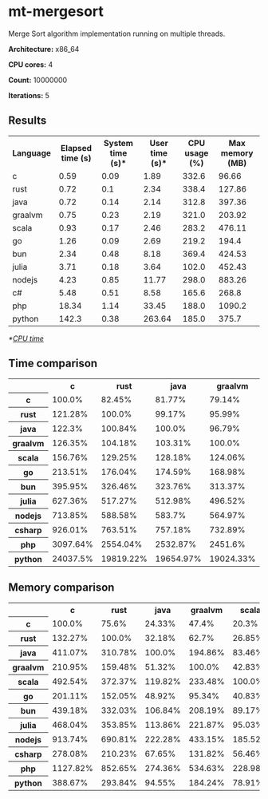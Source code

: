 # mt-mergesort

Merge Sort algorithm implementation running on multiple threads.

**Architecture:** x86_64

**CPU cores:** 4

**Count:** 10000000

**Iterations:** 5

## Results

<table>
  <tr>
    <th>Language</th>
    <th>Elapsed time (s)</th>
    <th>System time (s)*</th>
    <th>User time (s)*</th>
    <th>CPU usage (%)</th>
    <th>Max memory (MB)</th>
  </tr>
  <tr>
    <td>c</td>
    <td>0.59</td>
    <td>0.09</td>
    <td>1.89</td>
    <td>332.6</td>
    <td>96.66</td>
  </tr>
  <tr>
    <td>rust</td>
    <td>0.72</td>
    <td>0.1</td>
    <td>2.34</td>
    <td>338.4</td>
    <td>127.86</td>
  </tr>
  <tr>
    <td>java</td>
    <td>0.72</td>
    <td>0.14</td>
    <td>2.14</td>
    <td>312.8</td>
    <td>397.36</td>
  </tr>
  <tr>
    <td>graalvm</td>
    <td>0.75</td>
    <td>0.23</td>
    <td>2.19</td>
    <td>321.0</td>
    <td>203.92</td>
  </tr>
  <tr>
    <td>scala</td>
    <td>0.93</td>
    <td>0.17</td>
    <td>2.46</td>
    <td>283.2</td>
    <td>476.11</td>
  </tr>
  <tr>
    <td>go</td>
    <td>1.26</td>
    <td>0.09</td>
    <td>2.69</td>
    <td>219.2</td>
    <td>194.4</td>
  </tr>
  <tr>
    <td>bun</td>
    <td>2.34</td>
    <td>0.48</td>
    <td>8.18</td>
    <td>369.4</td>
    <td>424.53</td>
  </tr>
  <tr>
    <td>julia</td>
    <td>3.71</td>
    <td>0.18</td>
    <td>3.64</td>
    <td>102.0</td>
    <td>452.43</td>
  </tr>
  <tr>
    <td>nodejs</td>
    <td>4.23</td>
    <td>0.85</td>
    <td>11.77</td>
    <td>298.0</td>
    <td>883.26</td>
  </tr>
  <tr>
    <td>c#</td>
    <td>5.48</td>
    <td>0.51</td>
    <td>8.58</td>
    <td>165.6</td>
    <td>268.8</td>
  </tr>
  <tr>
    <td>php</td>
    <td>18.34</td>
    <td>1.14</td>
    <td>33.45</td>
    <td>188.0</td>
    <td>1090.2</td>
  </tr>
  <tr>
    <td>python</td>
    <td>142.3</td>
    <td>0.38</td>
    <td>263.64</td>
    <td>185.0</td>
    <td>375.7</td>
  </tr>
</table>

*\*[CPU time](https://en.wikipedia.org/wiki/CPU_time)*

## Time comparison

<table>
  <tr>
    <th></th>
    <th>c</th>
    <th>rust</th>
    <th>java</th>
    <th>graalvm</th>
    <th>scala</th>
    <th>go</th>
    <th>bun</th>
    <th>julia</th>
    <th>nodejs</th>
    <th>csharp</th>
    <th>php</th>
    <th>python</th>
  </tr>
  <tr>
    <th>c</th>
    <td>100.0%</td>
    <td>82.45%</td>
    <td>81.77%</td>
    <td>79.14%</td>
    <td>63.79%</td>
    <td>46.84%</td>
    <td>25.26%</td>
    <td>15.94%</td>
    <td>14.01%</td>
    <td>10.8%</td>
    <td>3.23%</td>
    <td>0.42%</td>
  </tr>
  <tr>
    <th>rust</th>
    <td>121.28%</td>
    <td>100.0%</td>
    <td>99.17%</td>
    <td>95.99%</td>
    <td>77.37%</td>
    <td>56.8%</td>
    <td>30.63%</td>
    <td>19.33%</td>
    <td>16.99%</td>
    <td>13.1%</td>
    <td>3.92%</td>
    <td>0.5%</td>
  </tr>
  <tr>
    <th>java</th>
    <td>122.3%</td>
    <td>100.84%</td>
    <td>100.0%</td>
    <td>96.79%</td>
    <td>78.02%</td>
    <td>57.28%</td>
    <td>30.89%</td>
    <td>19.49%</td>
    <td>17.13%</td>
    <td>13.21%</td>
    <td>3.95%</td>
    <td>0.51%</td>
  </tr>
  <tr>
    <th>graalvm</th>
    <td>126.35%</td>
    <td>104.18%</td>
    <td>103.31%</td>
    <td>100.0%</td>
    <td>80.6%</td>
    <td>59.18%</td>
    <td>31.91%</td>
    <td>20.14%</td>
    <td>17.7%</td>
    <td>13.64%</td>
    <td>4.08%</td>
    <td>0.53%</td>
  </tr>
  <tr>
    <th>scala</th>
    <td>156.76%</td>
    <td>129.25%</td>
    <td>128.18%</td>
    <td>124.06%</td>
    <td>100.0%</td>
    <td>73.42%</td>
    <td>39.59%</td>
    <td>24.99%</td>
    <td>21.96%</td>
    <td>16.93%</td>
    <td>5.06%</td>
    <td>0.65%</td>
  </tr>
  <tr>
    <th>go</th>
    <td>213.51%</td>
    <td>176.04%</td>
    <td>174.59%</td>
    <td>168.98%</td>
    <td>136.21%</td>
    <td>100.0%</td>
    <td>53.92%</td>
    <td>34.03%</td>
    <td>29.91%</td>
    <td>23.06%</td>
    <td>6.89%</td>
    <td>0.89%</td>
  </tr>
  <tr>
    <th>bun</th>
    <td>395.95%</td>
    <td>326.46%</td>
    <td>323.76%</td>
    <td>313.37%</td>
    <td>252.59%</td>
    <td>185.44%</td>
    <td>100.0%</td>
    <td>63.11%</td>
    <td>55.47%</td>
    <td>42.76%</td>
    <td>12.78%</td>
    <td>1.65%</td>
  </tr>
  <tr>
    <th>julia</th>
    <td>627.36%</td>
    <td>517.27%</td>
    <td>512.98%</td>
    <td>496.52%</td>
    <td>400.22%</td>
    <td>293.83%</td>
    <td>158.45%</td>
    <td>100.0%</td>
    <td>87.88%</td>
    <td>67.75%</td>
    <td>20.25%</td>
    <td>2.61%</td>
  </tr>
  <tr>
    <th>nodejs</th>
    <td>713.85%</td>
    <td>588.58%</td>
    <td>583.7%</td>
    <td>564.97%</td>
    <td>455.39%</td>
    <td>334.34%</td>
    <td>180.29%</td>
    <td>113.79%</td>
    <td>100.0%</td>
    <td>77.09%</td>
    <td>23.05%</td>
    <td>2.97%</td>
  </tr>
  <tr>
    <th>csharp</th>
    <td>926.01%</td>
    <td>763.51%</td>
    <td>757.18%</td>
    <td>732.89%</td>
    <td>590.73%</td>
    <td>433.7%</td>
    <td>233.87%</td>
    <td>147.6%</td>
    <td>129.72%</td>
    <td>100.0%</td>
    <td>29.89%</td>
    <td>3.85%</td>
  </tr>
  <tr>
    <th>php</th>
    <td>3097.64%</td>
    <td>2554.04%</td>
    <td>2532.87%</td>
    <td>2451.6%</td>
    <td>1976.08%</td>
    <td>1450.79%</td>
    <td>782.34%</td>
    <td>493.75%</td>
    <td>433.93%</td>
    <td>334.51%</td>
    <td>100.0%</td>
    <td>12.89%</td>
  </tr>
  <tr>
    <th>python</th>
    <td>24037.5%</td>
    <td>19819.22%</td>
    <td>19654.97%</td>
    <td>19024.33%</td>
    <td>15334.27%</td>
    <td>11258.07%</td>
    <td>6070.9%</td>
    <td>3831.5%</td>
    <td>3367.3%</td>
    <td>2595.8%</td>
    <td>776.0%</td>
    <td>100.0%</td>
  </tr>
</table>

## Memory comparison

<table>
  <tr>
    <th></th>
    <th>c</th>
    <th>rust</th>
    <th>java</th>
    <th>graalvm</th>
    <th>scala</th>
    <th>go</th>
    <th>bun</th>
    <th>julia</th>
    <th>nodejs</th>
    <th>csharp</th>
    <th>php</th>
    <th>python</th>
  </tr>
  <tr>
    <th>c</th>
    <td>100.0%</td>
    <td>75.6%</td>
    <td>24.33%</td>
    <td>47.4%</td>
    <td>20.3%</td>
    <td>49.72%</td>
    <td>22.77%</td>
    <td>21.37%</td>
    <td>10.94%</td>
    <td>35.96%</td>
    <td>8.87%</td>
    <td>25.73%</td>
  </tr>
  <tr>
    <th>rust</th>
    <td>132.27%</td>
    <td>100.0%</td>
    <td>32.18%</td>
    <td>62.7%</td>
    <td>26.85%</td>
    <td>65.77%</td>
    <td>30.12%</td>
    <td>28.26%</td>
    <td>14.48%</td>
    <td>47.57%</td>
    <td>11.73%</td>
    <td>34.03%</td>
  </tr>
  <tr>
    <th>java</th>
    <td>411.07%</td>
    <td>310.78%</td>
    <td>100.0%</td>
    <td>194.86%</td>
    <td>83.46%</td>
    <td>204.4%</td>
    <td>93.6%</td>
    <td>87.83%</td>
    <td>44.99%</td>
    <td>147.83%</td>
    <td>36.45%</td>
    <td>105.76%</td>
  </tr>
  <tr>
    <th>graalvm</th>
    <td>210.95%</td>
    <td>159.48%</td>
    <td>51.32%</td>
    <td>100.0%</td>
    <td>42.83%</td>
    <td>104.89%</td>
    <td>48.03%</td>
    <td>45.07%</td>
    <td>23.09%</td>
    <td>75.86%</td>
    <td>18.7%</td>
    <td>54.28%</td>
  </tr>
  <tr>
    <th>scala</th>
    <td>492.54%</td>
    <td>372.37%</td>
    <td>119.82%</td>
    <td>233.48%</td>
    <td>100.0%</td>
    <td>244.91%</td>
    <td>112.15%</td>
    <td>105.23%</td>
    <td>53.9%</td>
    <td>177.12%</td>
    <td>43.67%</td>
    <td>126.73%</td>
  </tr>
  <tr>
    <th>go</th>
    <td>201.11%</td>
    <td>152.05%</td>
    <td>48.92%</td>
    <td>95.34%</td>
    <td>40.83%</td>
    <td>100.0%</td>
    <td>45.79%</td>
    <td>42.97%</td>
    <td>22.01%</td>
    <td>72.32%</td>
    <td>17.83%</td>
    <td>51.74%</td>
  </tr>
  <tr>
    <th>bun</th>
    <td>439.18%</td>
    <td>332.03%</td>
    <td>106.84%</td>
    <td>208.19%</td>
    <td>89.17%</td>
    <td>218.37%</td>
    <td>100.0%</td>
    <td>93.83%</td>
    <td>48.06%</td>
    <td>157.93%</td>
    <td>38.94%</td>
    <td>113.0%</td>
  </tr>
  <tr>
    <th>julia</th>
    <td>468.04%</td>
    <td>353.85%</td>
    <td>113.86%</td>
    <td>221.87%</td>
    <td>95.03%</td>
    <td>232.73%</td>
    <td>106.57%</td>
    <td>100.0%</td>
    <td>51.22%</td>
    <td>168.31%</td>
    <td>41.5%</td>
    <td>120.42%</td>
  </tr>
  <tr>
    <th>nodejs</th>
    <td>913.74%</td>
    <td>690.81%</td>
    <td>222.28%</td>
    <td>433.15%</td>
    <td>185.52%</td>
    <td>454.34%</td>
    <td>208.06%</td>
    <td>195.23%</td>
    <td>100.0%</td>
    <td>328.59%</td>
    <td>81.02%</td>
    <td>235.1%</td>
  </tr>
  <tr>
    <th>csharp</th>
    <td>278.08%</td>
    <td>210.23%</td>
    <td>67.65%</td>
    <td>131.82%</td>
    <td>56.46%</td>
    <td>138.27%</td>
    <td>63.32%</td>
    <td>59.41%</td>
    <td>30.43%</td>
    <td>100.0%</td>
    <td>24.66%</td>
    <td>71.55%</td>
  </tr>
  <tr>
    <th>php</th>
    <td>1127.82%</td>
    <td>852.65%</td>
    <td>274.36%</td>
    <td>534.63%</td>
    <td>228.98%</td>
    <td>560.79%</td>
    <td>256.8%</td>
    <td>240.96%</td>
    <td>123.43%</td>
    <td>405.58%</td>
    <td>100.0%</td>
    <td>290.18%</td>
  </tr>
  <tr>
    <th>python</th>
    <td>388.67%</td>
    <td>293.84%</td>
    <td>94.55%</td>
    <td>184.24%</td>
    <td>78.91%</td>
    <td>193.26%</td>
    <td>88.5%</td>
    <td>83.04%</td>
    <td>42.54%</td>
    <td>139.77%</td>
    <td>34.46%</td>
    <td>100.0%</td>
  </tr>
</table>
